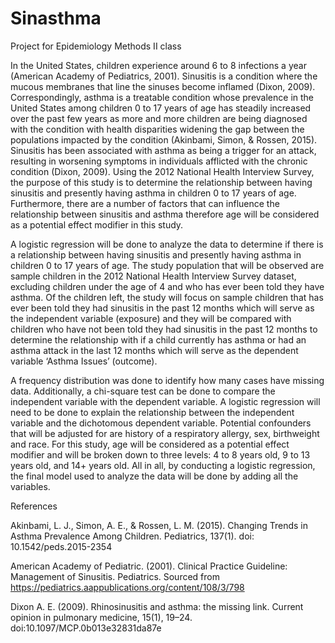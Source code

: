 # Sinasthma
Project for Epidemiology Methods II class

In the United States, children experience around 6 to 8 infections a year (American Academy of Pediatrics, 2001). Sinusitis is a condition where the mucous membranes that line the sinuses become inflamed (Dixon, 2009).  Correspondingly, asthma is a treatable condition whose prevalence in the United States among children 0 to 17 years of age has steadily increased over the past few years as more and more children are being diagnosed with the condition with health disparities widening the gap between the populations impacted by the condition (Akinbami, Simon, & Rossen, 2015). Sinusitis has been associated with asthma as being a trigger for an attack, resulting in worsening symptoms in individuals afflicted with the chronic condition (Dixon, 2009). Using the 2012 National Health Interview Survey, the purpose of this study is to determine the relationship between having sinusitis and presently having asthma in children 0 to 17 years of age. Furthermore, there are a number of factors that can influence the relationship between sinusitis and asthma therefore age will be considered as a potential effect modifier in this study.

A logistic regression will be done to analyze the data to determine if there is a relationship between having sinusitis and presently having asthma in children 0 to 17 years of age. The study population that will be observed are sample children in the 2012 National Health Interview Survey dataset, excluding children under the age of 4 and who has ever been told they have asthma. Of the children left, the study will focus on sample children that has ever been told they had sinusitis in the past 12 months which will serve as the independent variable (exposure) and they will be compared with children who have not been told they had sinusitis in the past 12 months to determine the relationship with if a child currently has asthma or had an asthma attack in the last 12 months which will serve as the dependent variable ‘Asthma Issues’ (outcome). 

A frequency distribution was done to identify how many cases have missing data. Additionally, a chi-square test can be done to compare the independent variable with the dependent variable. A logistic regression will need to be done to explain the relationship between the independent variable and the dichotomous dependent variable. Potential confounders that will be adjusted for are history of a respiratory allergy, sex, birthweight and race. For this study, age will be considered as a potential effect modifier and will be broken down to three levels: 4 to 8 years old, 9 to 13 years old, and 14+ years old. All in all, by conducting a logistic regression, the final model used to analyze the data will be done by adding all the variables.

References

Akinbami, L. J., Simon, A. E., & Rossen, L. M. (2015). Changing Trends in Asthma Prevalence Among Children. Pediatrics, 137(1). doi: 10.1542/peds.2015-2354

American Academy of Pediatric. (2001). Clinical Practice Guideline: Management of Sinusitis. Pediatrics. Sourced from https://pediatrics.aappublications.org/content/108/3/798

Dixon A. E. (2009). Rhinosinusitis and asthma: the missing link. Current opinion in pulmonary medicine, 15(1), 19–24. doi:10.1097/MCP.0b013e32831da87e
